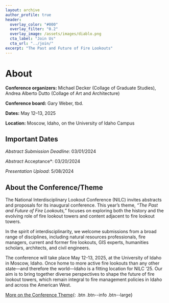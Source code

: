 ```yaml
---
layout: archive
author_profile: true
header:
  overlay_color: "#000"
  overlay_filter: "0.2"
  overlay_image: /assets/images/diablo.png
  cta_label: "Join Us"
  cta_url: "../join/"
excerpt: "The Past and Future of Fire Lookouts"
---
```

# About

**Conference organizers:** Michael Decker (Collage of Graduate Studies), Andrea Alberto Dutto (Collage of Art and Architecture)

**Conference board:** Gary Weber, tbd.

**Dates:** May 12–13, 2025

**Location:** Moscow, Idaho, on the University of Idaho Campus


## **Important Dates**

*Abstract Submission Deadline*: 03/01/2024

*Abstract* Acceptance\*: 03/20/2024

*Presentation Upload*: 5/08/2024



## **About the Conference/Theme**

The National Interdisciplinary Lookout Conference (NILC) invites abstracts and proposals for its inaugural conference. This year’s theme, *“The Past and Future of Fire Lookouts,”* focuses on exploring both the history and the evolving role of fire lookout towers and content adjacent to fire lookout towers.

In the spirit of interdisciplinarity, we welcome submissions from a broad range of disciplines, including natural resources professionals, fire managers, current and former fire lookouts, GIS experts, humanities scholars, architects, and civil engineers.

The conference will take place May 12-13, 2025, at the University of Idaho in Moscow, Idaho. Once home to more active fire lookouts than any other state—and therefore the world—Idaho is a fitting location for NILC ‘25. Our aim is to bring together diverse perspectives to shape the future of fire lookout towers, which remain integral to fire management policies in Idaho and across the American West. 

[More on the Conference Theme](../theme/){: .btn .btn--info .btn--large}

